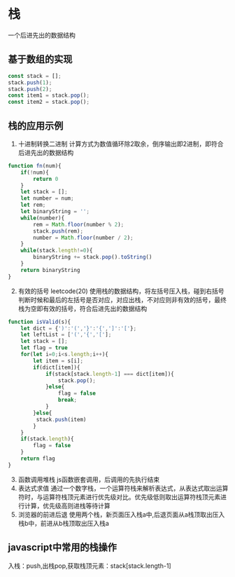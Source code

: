  # 栈
一个后进先出的数据结构

## 基于数组的实现
```javascript
const stack = [];
stack.push(1);
stack.push(2);
const item1 = stack.pop();
const item2 = stack.pop();
```

## 栈的应用示例
1. 十进制转换二进制
计算方式为数值循环除2取余，倒序输出即2进制，即符合后进先出的数据结构
```javascript
function fn(num){
	if(!num){
		return 0
	}
	let stack = [];
	let number = num;
	let rem;
	let binaryString = '';
	while(number){
		rem = Math.floor(number % 2);
		stack.push(rem);
		number = Math.floor(number / 2);
	}
	while(stack.length!=0){
		binaryString += stack.pop().toString()
	}
	return binaryString
}

```
2. 有效的括号
leetcode(20) 使用栈的数据结构，将左括号压入栈，碰到右括号判断时候和最后的左括号是否对应，对应出栈，不对应则非有效的括号，最终栈为空即有效的括号，符合后进先出的数据结构
```javascript
function isValid(s){
	let dict = {')':'(','}':'{',']':'['};
	let leftList = ['(','{','['];
	let stack = [];
	let flag = true
	for(let i=0;i<s.length;i++){
		let item = s[i];
		if(dict[item]){
			if(stack[stack.length-1] === dict[item]){
				stack.pop();
			}else{
				flag = false
				break;
			}
		}else{
		 stack.push(item)
		}
	}
	if(stack.length){
		flag = false
	}
	return flag
}
```
3. 函数调用堆栈
js函数嵌套调用，后调用的先执行结束
4. 表达式求值
通过一个数字栈，一个运算符栈来解析表达式，从表达式取出运算符时，与运算符栈顶元素进行优先级对比。优先级低则取出运算符栈顶元素进行计算，优先级高则进栈等待计算
5. 浏览器的前进后退
使用两个栈，新页面压入栈a中,后退页面从a栈顶取出压入栈b中，前进从b栈顶取出压入栈a

## javascript中常用的栈操作
入栈：push,出栈pop,获取栈顶元素：stack[stack.length-1]

